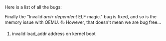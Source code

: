 Here is a list of all the bugs:

Finally the "Invalid *arch-dependent* ELF magic." bug is fixed, and so is the memory issue with QEMU. :+1: However, that doesn't mean we are bug free...
1. invalid load_addr address on kernel boot
